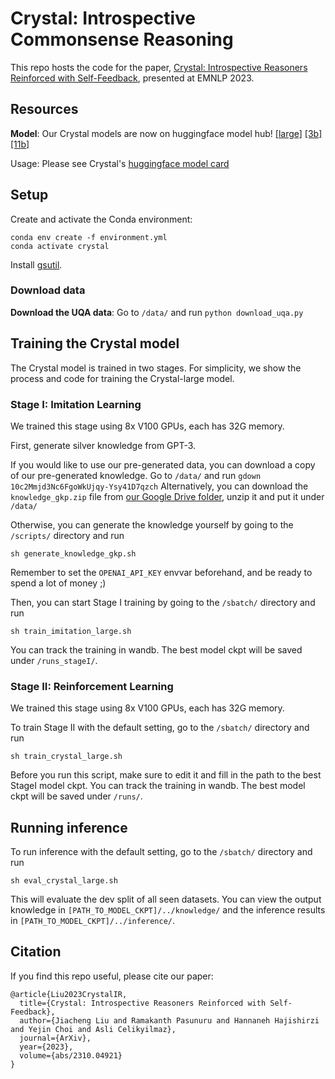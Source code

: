 # Crystal: Introspective Commonsense Reasoning

This repo hosts the code for the paper, [Crystal: Introspective Reasoners Reinforced with Self-Feedback](https://arxiv.org/abs/2310.04921), presented at EMNLP 2023.

## Resources

**Model**: Our Crystal models are now on huggingface model hub! [[large]](https://huggingface.co/liujch1998/crystal-large) [[3b]](https://huggingface.co/liujch1998/crystal-3b) [[11b]](https://huggingface.co/liujch1998/crystal-11b)

Usage: Please see Crystal's [huggingface model card](https://huggingface.co/liujch1998/crystal-11b)

## Setup

Create and activate the Conda environment:
```
conda env create -f environment.yml
conda activate crystal
```

Install [gsutil](https://cloud.google.com/storage/docs/gsutil_install).

### Download data

**Download the UQA data**: Go to `/data/` and run `python download_uqa.py`

## Training the Crystal model

The Crystal model is trained in two stages.
For simplicity, we show the process and code for training the Crystal-large model.

### Stage I: Imitation Learning

We trained this stage using 8x V100 GPUs, each has 32G memory.

First, generate silver knowledge from GPT-3.

If you would like to use our pre-generated data, you can download a copy of our pre-generated knowledge.
Go to `/data/` and run `gdown 10c2Mmjd3Nc6FgoWkUjqy-Ysy41D7qzch`
Alternatively, you can download the `knowledge_gkp.zip` file from [our Google Drive folder](https://drive.google.com/drive/folders/1K_lp3oKHk4AL1hrFrAPFo80pDkWQHyGs?usp=drive_link), unzip it and put it under `/data/`

Otherwise, you can generate the knowledge yourself by going to the `/scripts/` directory and run
```
sh generate_knowledge_gkp.sh
```
Remember to set the `OPENAI_API_KEY` envvar beforehand, and be ready to spend a lot of money ;)

Then, you can start Stage I training by going to the `/sbatch/` directory and run
```
sh train_imitation_large.sh
```
You can track the training in wandb.
The best model ckpt will be saved under `/runs_stageI/`.

### Stage II: Reinforcement Learning

We trained this stage using 8x V100 GPUs, each has 32G memory.

To train Stage II with the default setting, go to the `/sbatch/` directory and run
```
sh train_crystal_large.sh
```
Before you run this script, make sure to edit it and fill in the path to the best StageI model ckpt.
You can track the training in wandb.
The best model ckpt will be saved under `/runs/`.

## Running inference

To run inference with the default setting, go to the `/sbatch/` directory and run
```
sh eval_crystal_large.sh
```
This will evaluate the dev split of all seen datasets.
You can view the output knowledge in `[PATH_TO_MODEL_CKPT]/../knowledge/` and the inference results in `[PATH_TO_MODEL_CKPT]/../inference/`.

## Citation

If you find this repo useful, please cite our paper:
```
@article{Liu2023CrystalIR,
  title={Crystal: Introspective Reasoners Reinforced with Self-Feedback},
  author={Jiacheng Liu and Ramakanth Pasunuru and Hannaneh Hajishirzi and Yejin Choi and Asli Celikyilmaz},
  journal={ArXiv},
  year={2023},
  volume={abs/2310.04921}
}
```
